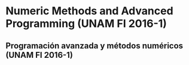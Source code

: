 # Numeric Methods and Advanced Programming (UNAM FI 2016-1)
## Programación avanzada y métodos numéricos (UNAM FI 2016-1)
